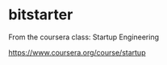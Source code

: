 bitstarter
==========

From the coursera class: Startup Engineering

https://www.coursera.org/course/startup
